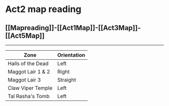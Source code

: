 # Act2 map reading
## [[Mapreading]]-[[Act1Map]]-[[Act3Map]]-[[Act5Map]]
---

| Zone              | Orientation |
| ----------------- | ----------- |
| Halls of the Dead | Left        |
| Maggot Lair 1 & 2 | Right       |
| Maggot Lair 3     | Straight    |
| Claw Viper Temple | Left        |
| Tal Rasha's Tomb  | Left        |

